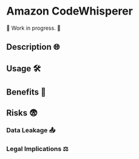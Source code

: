 # Amazon CodeWhisperer

🚧 Work in progress. 🚧

## Description 🌐

## Usage 🛠️

## Benefits 🌟

## Risks 😨

### Data Leakage 📤

### Legal Implications ⚖️


